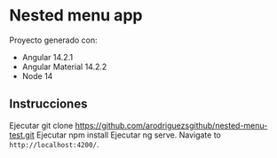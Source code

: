 # Nested menu app

Proyecto generado con:
- Angular 14.2.1
- Angular Material 14.2.2
- Node 14

## Instrucciones

Ejecutar git clone https://github.com/arodriguezsgithub/nested-menu-test.git
Ejecutar npm install
Ejecutar ng serve. Navigate to `http://localhost:4200/`.
